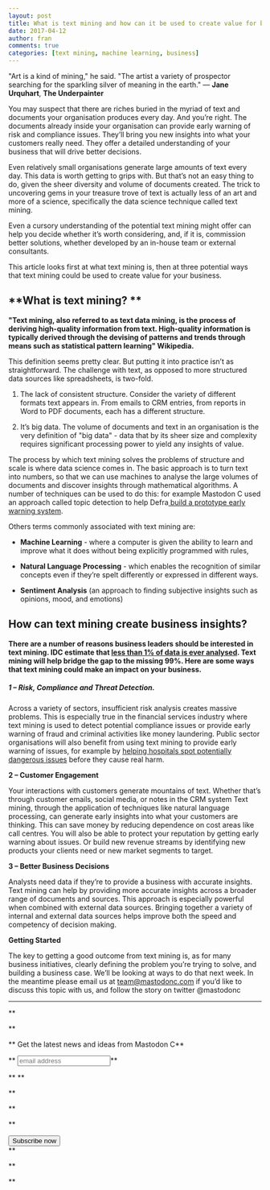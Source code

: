 ```yaml
---
layout: post
title: What is text mining and how can it be used to create value for business?
date: 2017-04-12
author: fran
comments: true
categories: [text mining, machine learning, business]
---
```

"Art is a kind of mining," he said. "The artist a variety of prospector searching for the sparkling silver of meaning in the earth." ― **Jane Urquhart**, **The Underpainter**

You may suspect that there are riches buried in the myriad of text and documents your organisation produces every day.  And you’re right.   The documents already inside your organisation can provide early warning of risk and compliance issues.  They’ll bring you new insights into what your customers really need.  They offer a detailed understanding of your business that will drive better decisions.

Even relatively small organisations generate large amounts of text every day.  This data is worth getting to grips with.  But that’s not an easy thing to do, given the sheer diversity and volume of documents created.  The trick to uncovering gems in your treasure trove of text is actually less of an art and more of a science, specifically the data science technique called text mining.  

Even a cursory understanding of the potential text mining might offer can help you decide whether it’s worth considering, and, if it is, commission better solutions, whether developed by an in-house team or external consultants.

This article looks first at what  text mining is, then at three potential ways that text mining could be used to create value for your business.

<!--more-->

## **What is text mining? **

**"Text mining, also referred to as text data mining, is the process of deriving high-quality information from text. High-quality information is typically derived through the devising of patterns and trends through means such as statistical pattern learning" Wikipedia.**

This definition seems pretty clear.  But putting it into practice isn’t as straightforward.  The challenge with text, as opposed to more structured data sources like spreadsheets, is two-fold.  

1. The lack of consistent structure.  Consider the variety of different formats text appears in.  From emails to CRM entries, from reports in Word to PDF documents, each has a different structure.  

2. It’s big data.  The  volume of documents and text in an organisation is the very definition of "big data" - data that by its sheer size and complexity requires significant processing power to yield any insights of value.

The process by which text mining solves the problems of structure and scale is where data science comes in.  The basic approach is to turn text into numbers, so that we can use machines to analyse the large volumes of documents and discover insights through mathematical algorithms.  A number of techniques can be used to do this: for example Mastodon C used an approach called topic detection to help Defra[ build a prototype early warning system](http://www.mastodonc.com/casestudies/defra/).   

Others  terms commonly associated with text mining are:

* **Machine Learning** - where a computer is given the ability to learn and improve what it does without being explicitly programmed with rules,

* **Natural Language Processing** - which enables the recognition of similar concepts even if they’re spelt differently or expressed in different ways.

* **Sentiment Analysis** (an approach to finding subjective insights such as opinions, mood, and emotions)

## **How can text mining create business insights?**

**There are a number of reasons business leaders should be interested in text mining.  IDC estimate that [less than 1% of data is ever analysed](https://www.technologyreview.com/s/514346/the-data-made-me-do-it/).  Text mining will help bridge the gap to the missing 99%.  Here are some ways that text mining could make an impact on your business.**

##### **1 – Risk, Compliance and Threat Detection.**

Across a variety of sectors, insufficient risk analysis creates massive problems.  This is especially true in the financial services industry where text mining is used to detect potential compliance issues or provide early warning of fraud and criminal activities like money laundering.    Public sector organisations will also benefit from using text mining to provide early warning of issues, for example by [helping hospitals  spot potentially dangerous issues](http://www.mastodonc.com/casestudies/nhs/) before they cause real harm.  

**2 – Customer Engagement**

Your interactions with customers generate mountains of text.  Whether that’s through customer emails, social media, or notes in the CRM system  Text mining, through the application of techniques like natural language processing, can generate early insights into what your customers are thinking.  This can save money by reducing dependence on cost areas like call centres.  You will also be able to protect your reputation by getting early warning about issues.  Or build new revenue streams by identifying new products your clients need or new market segments to target.

**3 – Better Business Decisions**

Analysts need data if they’re to provide a business with accurate insights.  Text mining can help by providing more accurate insights across a broader range of documents and sources.    This approach is especially powerful when combined with external data sources.  Bringing together a variety of internal and external data sources helps improve both the speed and competency of decision making.

**Getting Started**

The key to getting a good outcome from text mining is, as for many business initiatives, clearly defining the problem you’re trying to solve, and building a business case.  We’ll be looking at ways to do that next week.  In the meantime please email us at [team@mastodonc.com](mailto:team@mastodonc.com) if you’d like to discuss this topic with us, and follow the story on twitter @mastodonc

** **

**<!-- Begin MailChimp Signup Form -->**

**<link href="//cdn-images.mailchimp.com/embedcode/slim-10_7.css" rel="stylesheet" type="text/css">**

**<style type="text/css">**

**	#mc_embed_signup{background:#fff; clear:left; font:14px Helvetica,Arial,sans-serif; }**

**	/* Add your own MailChimp form style overrides in your site stylesheet or in this style block.**

**	   We recommend moving this block and the preceding CSS link to the HEAD of your HTML file. */**

**</style>**

**<div id="mc_embed_signup">**

**<form action="//mastodonc.us11.list-manage.com/subscribe/post?u=9ee9ea9ca9a09f61b57774a3b&amp;id=a6d1215218" method="post" id="mc-embedded-subscribe-form" name="mc-embedded-subscribe-form" class="validate" target="_blank" novalidate>**

**    <div id="mc_embed_signup_scroll">**

**	<label for="mce-EMAIL">Get the latest news and ideas from Mastodon C</label>**

**	<input type="email" value="" name="EMAIL" class="email" id="mce-EMAIL" placeholder="email address" required>**

**    <!-- real people should not fill this in and expect good things - do not remove this or risk form bot signups-->**

**    <div style="position: absolute; left: -5000px;" aria-hidden="true"><input type="text" name="b_9ee9ea9ca9a09f61b57774a3b_a6d1215218" tabindex="-1" value=""></div>**

**    <div class="clear"><input type="submit" value="Subscribe now" name="subscribe" id="mc-embedded-subscribe" class="button"></div>**

**    </div>**

**</form>**

**</div>**

**<!--End mc_embed_signup-->**

